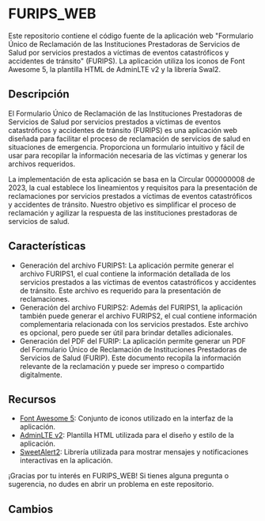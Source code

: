 # FURIPS_WEB

Este repositorio contiene el código fuente de la aplicación web "Formulario Único de Reclamación de las Instituciones Prestadoras de Servicios de Salud por servicios prestados a víctimas de eventos catastróficos y accidentes de tránsito" (FURIPS). La aplicación utiliza los iconos de Font Awesome 5, la plantilla HTML de AdminLTE v2 y la librería Swal2.

## Descripción

El Formulario Único de Reclamación de las Instituciones Prestadoras de Servicios de Salud por servicios prestados a víctimas de eventos catastróficos y accidentes de tránsito (FURIPS) es una aplicación web diseñada para facilitar el proceso de reclamación de servicios de salud en situaciones de emergencia. Proporciona un formulario intuitivo y fácil de usar para recopilar la información necesaria de las víctimas y generar los archivos requeridos.

La implementación de esta aplicación se basa en la Circular 000000008 de 2023, la cual establece los lineamientos y requisitos para la presentación de reclamaciones por servicios prestados a víctimas de eventos catastróficos y accidentes de tránsito. Nuestro objetivo es simplificar el proceso de reclamación y agilizar la respuesta de las instituciones prestadoras de servicios de salud.

## Características

- Generación del archivo FURIPS1: La aplicación permite generar el archivo FURIPS1, el cual contiene la información detallada de los servicios prestados a las víctimas de eventos catastróficos y accidentes de tránsito. Este archivo es requerido para la presentación de reclamaciones.
- Generación del archivo FURIPS2: Además del FURIPS1, la aplicación también puede generar el archivo FURIPS2, el cual contiene información complementaria relacionada con los servicios prestados. Este archivo es opcional, pero puede ser útil para brindar detalles adicionales.
- Generación del PDF del FURIP: La aplicación permite generar un PDF del Formulario Único de Reclamación de Instituciones Prestadoras de Servicios de Salud (FURIP). Este documento recopila la información relevante de la reclamación y puede ser impreso o compartido digitalmente.

## Recursos

- [Font Awesome 5](https://fontawesome.com/v5): Conjunto de iconos utilizado en la interfaz de la aplicación.
- [AdminLTE v2](https://adminlte.io/themes/AdminLTE/index2.html): Plantilla HTML utilizada para el diseño y estilo de la aplicación.
- [SweetAlert2](https://sweetalert2.github.io/): Librería utilizada para mostrar mensajes y notificaciones interactivas en la aplicación.

¡Gracias por tu interés en FURIPS_WEB! Si tienes alguna pregunta o sugerencia, no dudes en abrir un problema en este repositorio.

## Cambios
